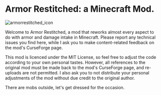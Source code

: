 # Armor Restitched: a Minecraft Mod.


![armorrestitched_icon](https://user-images.githubusercontent.com/117603129/233825996-4582e2a0-d3f6-4367-87fe-68f2dbad9c3e.png)

Welcome to Armor Restitched, a mod that reworks almost every aspect to do with armor and damage intake in Minecraft. Please report any technical issues you find here, while I ask you to make content-related feedback on the mod's CurseForge page.

This mod is licenced under the MIT License, so feel free to adjust the code according to your own personal tastes. However, all references to the original mod must be made back to the mod's CurseForge page, and re-uploads are not permitted. I also ask you to not distribute your personal adjustments of the mod without due credit to the original author.

There are mobs outside, let's get dressed for the occasion.
